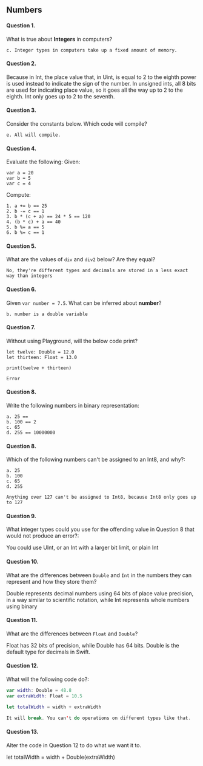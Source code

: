 ## Numbers

#### Question 1.
What is true about __Integers__ in computers?
```
c. Integer types in computers take up a fixed amount of memory.

```

#### Question 2.
Because in Int, the place value that, in Uint, is equal to 2 to the eighth power is used instead to indicate the sign of the number. In unsigned ints, all 8 bits are used for indicating place value, so it goes all the way up to 2 to the eighth. Int only goes up to 2 to the seventh.

#### Question 3.
Consider the constants below. Which code will compile?
```
e. All will compile.
```

#### Question 4.
Evaluate the following:
Given:
```
var a = 20
var b = 5
var c = 4
```
Compute:
```
1. a += b == 25
2. b -= c == 1
3. b * (c + a) == 24 * 5 == 120
4. (b * c) + a == 40
5. b %= a == 5
6. b %= c == 1
```

#### Question 5.
What are the values of ```div``` and ```div2``` below? Are they equal?
```
No, they're different types and decimals are stored in a less exact way than integers
```

#### Question 6.
Given ```var number = 7.5```. What can be inferred about __number__?
```
b. number is a double variable
```

#### Question 7.
Without using Playground, will the below code print?
```
let twelve: Double = 12.0
let thirteen: Float = 13.0

print(twelve + thirteen)

Error
```

#### Question 8.
Write the following numbers in binary representation:
```
a. 25 == 
b. 100 == 2
c. 65
d. 255 == 10000000
```

#### Question 8.
Which of the following numbers can't be assigned to an Int8, and why?:
```
a. 25
b. 100
c. 65
d. 255

Anything over 127 can't be assigned to Int8, because Int8 only goes up to 127
```

#### Question 9.

What integer types could you use for the offending value in Question 8 that would not produce an error?:

You could use UInt, or an Int with a larger bit limit, or plain Int

#### Question 10.

What are the differences between ```Double``` and ```Int``` in the numbers they can represent and how they store them?

Double represents decimal numbers using 64 bits of place value precision, in a way similar to scientific notation, while Int represents whole numbers using binary 

#### Question 11.

What are the differences between ```Float``` and ```Double```?

Float has 32 bits of precision, while Double has 64 bits. Double is the default type for decimals in Swift.

#### Question 12.

What will the following code do?:

```swift
var width: Double = 48.8
var extraWidth: Float = 10.5

let totalWidth = width + extraWidth

It will break. You can't do operations on different types like that.
```

#### Question 13.

Alter the code in Question 12 to do what we want it to.

let totalWidth = width + Double(extraWidth)